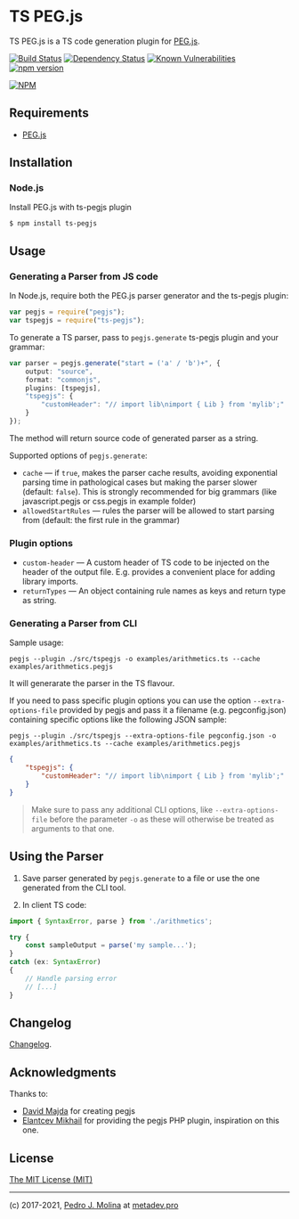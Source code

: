 # TS PEG.js

TS PEG.js is a TS code generation plugin for [PEG.js](https://pegjs.org).

[![Build Status](https://travis-ci.org/metadevpro/ts-pegjs.svg?branch=master)](https://travis-ci.org/metadevpro/ts-pegjs)
[![Dependency Status](https://david-dm.org/metadevpro/ts-pegjs.svg)](https://david-dm.org/metadevpro/ts-pegjs)
[![Known Vulnerabilities](https://snyk.io/test/github/metadevpro/ts-pegjs/badge.svg)](https://snyk.io/test/github/metadevpro/ts-pegjs)
[![npm version](https://badge.fury.io/js/ts-pegjs.svg)](http://badge.fury.io/js/ts-pegjs)

[![NPM](https://nodei.co/npm/ts-pegjs.png?downloads=true&downloadRank=true&stars=true)](https://nodei.co/npm/ts-pegjs/)


## Requirements

* [PEG.js](https://pegjs.org)

## Installation

### Node.js

Install PEG.js with ts-pegjs plugin

    $ npm install ts-pegjs

Usage
-----

### Generating a Parser from JS code

In Node.js, require both the PEG.js parser generator and the ts-pegjs plugin:

```typescript
var pegjs = require("pegjs");
var tspegjs = require("ts-pegjs");
```

To generate a TS parser, pass to `pegjs.generate` ts-pegjs plugin and your grammar:

```typescript
var parser = pegjs.generate("start = ('a' / 'b')+", {
    output: "source",
    format: "commonjs",
    plugins: [tspegjs],
    "tspegjs": {
        "customHeader": "// import lib\nimport { Lib } from 'mylib';"
    }
});
```

The method will return source code of generated parser as a string.

Supported options of `pegjs.generate`:

  * `cache` — if `true`, makes the parser cache results, avoiding exponential
    parsing time in pathological cases but making the parser slower (default:
    `false`). This is strongly recommended for big grammars
    (like javascript.pegjs or css.pegjs in example folder)
  * `allowedStartRules` — rules the parser will be allowed to start parsing from
    (default: the first rule in the grammar)

### Plugin options

  * `custom-header` — A custom header of TS code to be injected on the header of the output file. E.g. provides a convenient place for adding library imports.
  * `returnTypes` — An object containing rule names as keys and return type as string.

### Generating a Parser from CLI

Sample usage:

```
pegjs --plugin ./src/tspegjs -o examples/arithmetics.ts --cache examples/arithmetics.pegjs
```

It will generarate the parser in the TS flavour.

If you need to pass specific plugin options you can use the option `--extra-options-file` provided by pegjs and pass it a filename (e.g. pegconfig.json) containing specific options like the following JSON sample:

```
pegjs --plugin ./src/tspegjs --extra-options-file pegconfig.json -o examples/arithmetics.ts --cache examples/arithmetics.pegjs
```

```json
{
    "tspegjs": {
        "customHeader": "// import lib\nimport { Lib } from 'mylib';"
    }
}
```

> Make sure to pass any additional CLI options, like `--extra-options-file` before the parameter `-o` as these will otherwise be treated as arguments to that one.

Using the Parser
----------------

1) Save parser generated by `pegjs.generate` to a file or use the one generated from the CLI tool.

2) In client TS code:

```typescript
import { SyntaxError, parse } from './arithmetics';

try {
    const sampleOutput = parse('my sample...');
}
catch (ex: SyntaxError)
{
    // Handle parsing error
    // [...]
}
```

Changelog
---------------

[Changelog](./Changelog.md).

Acknowledgments
---------------

Thanks to:

- [David Majda](https://github.com/dmajda) for creating pegjs
- [Elantcev Mikhail](https://github.com/Nordth) for providing the pegjs PHP plugin, inspiration on this one.


License
-------

[The MIT License (MIT)](http://opensource.org/licenses/MIT)


-----
(c) 2017-2021, [Pedro J. Molina](https://github.com/pjmolina) at [metadev.pro](https://metadev.pro)
